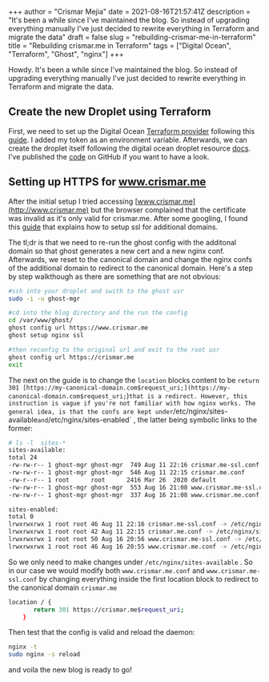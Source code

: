 +++
author = "Crismar Mejia"
date = 2021-08-16T21:57:41Z
description = "It's been a while since I've maintained the blog. So instead of upgrading everything manually I've just decided to rewrite everything in Terraform and migrate the data"
draft = false
slug = "rebuilding-crismar-me-in-terraform"
title = "Rebuilding crismar.me in Terraform"
tags = ["Digital Ocean", "Terraform", "Ghost", "nginx"]
+++


Howdy. It's been a while since I've maintained the blog. So instead of upgrading everything manually I've just decided to rewrite everything in Terraform and migrate the data. 

## Create the new Droplet using Terraform

First, we need to set up the Digital Ocean [Terraform provider](https://registry.terraform.io/providers/digitalocean/digitalocean/latest/docs) following this [guide](https://www.digitalocean.com/community/tutorials/how-to-use-terraform-with-digitalocean). I added my token as an environment variable. Afterwards, we can create the droplet itself following the digital ocean droplet resource [docs](https://registry.terraform.io/providers/digitalocean/digitalocean/latest/docs/resources/droplet). I've published the [code](https://github.com/crmejia/crismar.me) on GitHub if you want to have a look.

## Setting up HTTPS for www.crismar.me

After the initial setup I tried accessing [www.crismar.me](http://www.crismar.me) but the browser complained that the certificate was invalid as it's only valid for crismar.me. After some googling, I found this [guide](https://ghost.org/docs/ghost-cli/#ssl) that explains how to setup ssl for additional domains.

The tl;dr is that we need to re-run the ghost config with the additonal domain so that ghost generates a new cert and a new nginx conf. Afterwards, we reset to the canonical domain and change the nginx confs of the additional domain to redirect to the canonical domain. Here's a step by step walkthough as there are something that are not obvious:

```bash
#ssh into your droplet and swith to the ghost usr
sudo -i -u ghost-mgr

#cd into the blog directory and the run the config
cd /var/www/ghost/
ghost config url https://www.crismar.me
ghost setup nginx ssl

#then reconfig to the original url and exit to the root usr
ghost config url https://crismar.me
exit
```

The next on the guide is to change the `location` blocks content to be `return 301 [https://my-canonical-domain.com$request_uri;](https://my-canonical-domain.com$request_uri;`)` that is a redirect. However, this instruction is vague if you're not familiar with how nginx works. The general idea, is that the confs are kept under `/etc/nginx/sites-available` and `/etc/nginx/sites-enabled` , the latter being symbolic links to the former:

```bash
# ls -l  sites-*
sites-available:
total 24
-rw-rw-r-- 1 ghost-mgr ghost-mgr  749 Aug 11 22:16 crismar.me-ssl.conf
-rw-rw-r-- 1 ghost-mgr ghost-mgr  546 Aug 11 22:15 crismar.me.conf
-rw-r--r-- 1 root      root      2416 Mar 26  2020 default
-rw-rw-r-- 1 ghost-mgr ghost-mgr  553 Aug 16 21:08 www.crismar.me-ssl.conf
-rw-rw-r-- 1 ghost-mgr ghost-mgr  337 Aug 16 21:08 www.crismar.me.conf

sites-enabled:
total 0
lrwxrwxrwx 1 root root 46 Aug 11 22:16 crismar.me-ssl.conf -> /etc/nginx/sites-available/crismar.me-ssl.conf
lrwxrwxrwx 1 root root 42 Aug 11 22:15 crismar.me.conf -> /etc/nginx/sites-available/crismar.me.conf
lrwxrwxrwx 1 root root 50 Aug 16 20:56 www.crismar.me-ssl.conf -> /etc/nginx/sites-available/www.crismar.me-ssl.conf
lrwxrwxrwx 1 root root 46 Aug 16 20:55 www.crismar.me.conf -> /etc/nginx/sites-available/www.crismar.me.conf

```

So we only need to make changes under `/etc/nginx/sites-available` . So in our case we would modify both `www.crismar.me.conf` and `www.crismar.me-ssl.conf` by changing everything inside the first location block to redirect to the canonical domain `crismar.me` 

```bash
location / {
       return 301 https://crismar.me$request_uri;
    }
```

Then test that the config is valid and reload the daemon:

```bash
nginx -t 
sudo nginx -s reload
```

and voila the new blog is ready to go!



